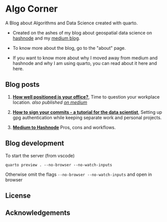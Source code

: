 # Algo Corner

A Blog about Algorithms and Data Science created with quarto. 

- Created on the ashes of my blog about geospatial data science on [hashnode](https://geods.hashnode.dev/) and my [medium blog](https://medium.com/@sebastianof/).

- To know more about the blog, go to the "about" page.

- If you want to know more about why I moved away from medium and hashnode and why I am using quarto, you can read about it here and here.


## Blog posts

1. **[How well positioned is your office?](https://github.com/SebastianoF/GeoBlog/blob/master/office_positioning/office_positioning.md)**, Time to question your workplace location. *also published [on medium](https://medium.com/@sebastianof/how-well-positioned-is-your-office-8517256c497e)*

2. **[How to sign your commits - a tutorial for the data scientist](https://github.com/SebastianoF/GeoBlog/blob/master/gpg_authentication/gpg_authentication.md)**, Setting up gpg authentication while keeping separate work and personal projects.

3. **[Medium to Hashnode](https://github.com/SebastianoF/GeoBlog/blob/master/medium_to_hashnode/medium_to_hashnode.md)** Pros, cons and workflows.


## Blog development


To start the server (from vscode)
```
quarto preview . --no-browser --no-watch-inputs
```

Otherwise omit the flags `--no-browser --no-watch-inputs` and open in browser


## License


## Acknowledgements


